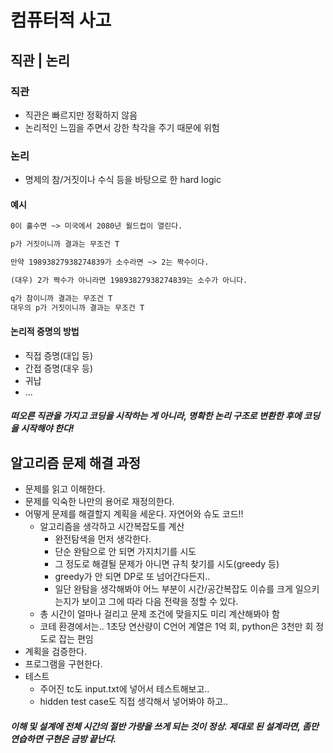 # 컴퓨터적 사고



## 직관 | 논리

### 직관

- 직관은 빠르지만 정확하지 않음
- 논리적인 느낌을 주면서 강한 착각을 주기 때문에 위험

### 논리

- 명제의 참/거짓이나 수식 등을 바탕으로 한 hard logic

#### 예시

```markdown
0이 홀수면 ~> 미국에서 2080년 월드컵이 열린다.

p가 거짓이니까 결과는 무조건 T
```



```markdown
만약 19893827938274839가 소수라면 ~> 2는 짝수이다.

(대우) 2가 짝수가 아니라면 19893827938274839는 소수가 아니다.

q가 참이니까 결과는 무조건 T
대우의 p가 거짓이니까 결과는 무조건 T
```

#### 논리적 증명의 방법

- 직접 증명(대입 등)
- 간접 증명(대우 등)
- 귀납
- ...



##### 떠오른 직관을 가지고 코딩을 시작하는 게 아니라, 명확한 논리 구조로 변환한 후에 코딩을 시작해야 한다!



## 알고리즘 문제 해결 과정

- 문제를 읽고 이해한다.
- 문제를 익숙한 나만의 용어로 재정의한다.
- 어떻게 문제를 해결할지 계획을 세운다. 자연어와 슈도 코드!!
  - 알고리즘을 생각하고 시간복잡도를 계산
    - 완전탐색을 먼저 생각한다.
    - 단순 완탐으로 안 되면 가지치기를 시도
    - 그 정도로 해결될 문제가 아니면 규칙 찾기를 시도(greedy 등)
    - greedy가 안 되면 DP로 또 넘어간다든지..
    - 일단 완탐을 생각해봐야 어느 부분이 시간/공간복잡도 이슈를 크게 일으키는지가 보이고 그에 따라 다음 전략을 정할 수 있다.
  - 총 시간이 얼마나 걸리고 문제 조건에 맞을지도 미리 계산해봐야 함
  - 코테 환경에서는.. 1초당 연산량이 C언어 계열은 1억 회, python은 3천만 회 정도로 잡는 편임
- 계획을 검증한다.
- 프로그램을 구현한다.
- 테스트
  - 주어진 tc도 input.txt에 넣어서 테스트해보고..
  -  hidden test case도 직접 생각해서 넣어봐야 하고..



##### 이해 및 설계에 전체 시간의 절반 가량을 쓰게 되는 것이 정상. 제대로 된 설계라면, 좀만 연습하면 구현은 금방 끝난다.



